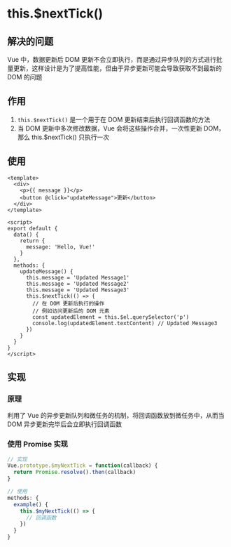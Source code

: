 # this.$nextTick()

## 解决的问题

Vue 中，数据更新后 DOM 更新不会立即执行，而是通过异步队列的方式进行批量更新，这样设计是为了提高性能，但由于异步更新可能会导致获取不到最新的 DOM 的问题

## 作用

1. `this.$nextTick()` 是一个用于在 DOM 更新结束后执行回调函数的方法
3. 当 DOM 更新中多次修改数据，Vue 会将这些操作合并，一次性更新 DOM，那么 this.$nextTick() 只执行一次

## 使用

```vue
<template>
  <div>
    <p>{{ message }}</p>
    <button @click="updateMessage">更新</button>
  </div>
</template>

<script>
export default {
  data() {
    return {
      message: 'Hello, Vue!'
    }
  },
  methods: {
    updateMessage() {
      this.message = 'Updated Message1'
      this.message = 'Updated Message2'
      this.message = 'Updated Message3'
      this.$nextTick(() => {
        // 在 DOM 更新后执行的操作
        // 例如访问更新后的 DOM 元素
        const updatedElement = this.$el.querySelector('p')
        console.log(updatedElement.textContent) // Updated Message3
      })
    }
  }
}
</script>
```

## 实现

### 原理

利用了 Vue 的异步更新队列和微任务的机制，将回调函数放到微任务中，从而当 DOM 异步更新完毕后会立即执行回调函数

### 使用 Promise 实现

```js
// 实现
Vue.prototype.$myNextTick = function(callback) {
  return Promise.resolve().then(callback)
}

// 使用
methods: {
  example() {
    this.$myNextTick(() => {
      // 回调函数
    })
  }
}
```
